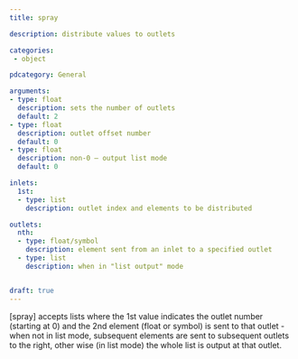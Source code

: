 ```yaml
---
title: spray

description: distribute values to outlets

categories:
 - object

pdcategory: General

arguments:
- type: float
  description: sets the number of outlets
  default: 2
- type: float
  description: outlet offset number
  default: 0
- type: float
  description: non-0 — output list mode
  default: 0

inlets:
  1st:
  - type: list
    description: outlet index and elements to be distributed

outlets:
  nth:
  - type: float/symbol
    description: element sent from an inlet to a specified outlet
  - type: list
    description: when in "list output" mode


draft: true
---
```


[spray] accepts lists where the 1st value indicates the outlet number (starting at 0) and the 2nd element (float or symbol) is sent to that outlet - when not in list mode, subsequent elements are sent to subsequent outlets to the right, other wise (in list mode) the whole list is output at that outlet.

